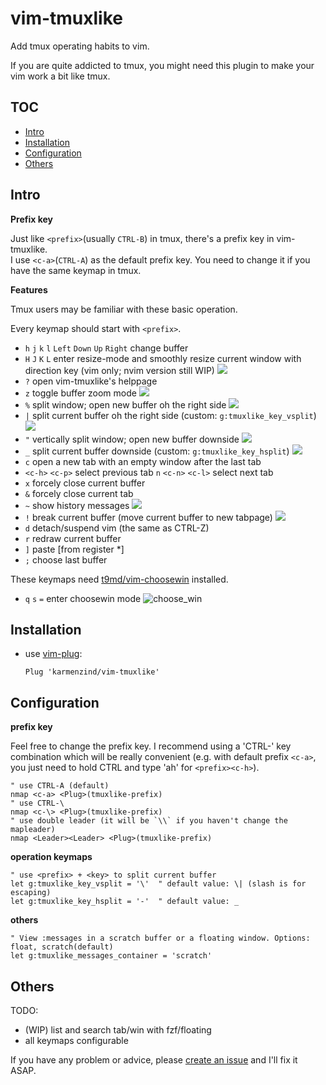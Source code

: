 # vim-tmuxlike

Add tmux operating habits to vim.

If you are quite addicted to tmux, you might need this plugin to make your vim work a bit like tmux.

## TOC

<!-- vim-markdown-toc GFM -->

* [Intro](#intro)
* [Installation](#installation)
* [Configuration](#configuration)
* [Others](#others)

<!-- vim-markdown-toc -->

## Intro

**Prefix key**

Just like `<prefix>`(usually `CTRL-B`) in tmux, there's a prefix key in vim-tmuxlike.<br>
I use `<c-a>`(`CTRL-A`) as the default prefix key. You need to change it if you have the same keymap in tmux.

**Features**

Tmux users may be familiar with these basic operation.

Every keymap should start with `<prefix>`.

-   `h` `j` `k` `l` `Left` `Down` `Up` `Right`  change buffer
-   `H` `J` `K` `L`  enter resize-mode and smoothly resize current window with direction key (vim only; nvim version still WIP)
    ![](https://raw.githubusercontent.com/Karmenzind/i/master/vim-tmuxlike/resize_mode.gif)
-   `?`   open vim-tmuxlike's helppage
-   `z`   toggle buffer zoom mode
    ![](https://raw.githubusercontent.com/Karmenzind/i/master/vim-tmuxlike/toggle_zoom.gif)
-   `%`   split window; open new buffer oh the right side
    ![](https://raw.githubusercontent.com/Karmenzind/i/master/vim-tmuxlike/vsplit_new.gif)
-   `|`   split current buffer oh the right side (custom: `g:tmuxlike_key_vsplit`)
    ![](https://raw.githubusercontent.com/Karmenzind/i/master/vim-tmuxlike/vsplit_cur.gif)
-   `"`   vertically split window; open new buffer downside
    ![](https://raw.githubusercontent.com/Karmenzind/i/master/vim-tmuxlike/split_new.gif)
-   `_`   split current buffer downside (custom: `g:tmuxlike_key_hsplit`)
    ![](https://raw.githubusercontent.com/Karmenzind/i/master/vim-tmuxlike/split_cur.gif)
-   `c`   open a new tab with an empty window after the last tab
-   `<c-h>` `<c-p>`  select previous tab
    `n` `<c-n>` `<c-l>`  select next tab
-   `x`   forcely close current buffer
-   `&`   forcely close current tab
-   `~`   show history messages
    ![](https://raw.githubusercontent.com/Karmenzind/i/master/vim-tmuxlike/hist_msg.gif)
-   `!`   break current buffer (move current buffer to new tabpage)
    ![](https://raw.githubusercontent.com/Karmenzind/i/master/vim-tmuxlike/break_cur.gif)
-   `d`   detach/suspend vim (the same as CTRL-Z)
-   `r`   redraw current buffer
-   `]`   paste [from register *]
-   `;`   choose last buffer

These keymaps need [t9md/vim-choosewin](https://github.com/t9md/vim-choosewin) installed.
-   `q` `s` `=`  enter choosewin mode
    ![choose_win](https://raw.githubusercontent.com/Karmenzind/i/master/vim-tmuxlike/choose_win.gif)

## Installation

- use [vim-plug](https://github.com/junegunn/vim-plug):
    ```
    Plug 'karmenzind/vim-tmuxlike'
    ```

## Configuration

**prefix key**

Feel free to change the prefix key.
I recommend using a 'CTRL-' key combination which will be really convenient (e.g. with default prefix `<c-a>`, you just need to hold CTRL and type 'ah' for `<prefix><c-h>`).

```vim
" use CTRL-A (default)
nmap <c-a> <Plug>(tmuxlike-prefix)
" use CTRL-\
nmap <c-\> <Plug>(tmuxlike-prefix)
" use double leader (it will be `\\` if you haven't change the mapleader)
nmap <Leader><Leader> <Plug>(tmuxlike-prefix)
```

**operation keymaps**

```vim
" use <prefix> + <key> to split current buffer
let g:tmuxlike_key_vsplit = '\'  " default value: \| (slash is for escaping)
let g:tmuxlike_key_hsplit = '-'  " default value: _
```

**others**

```vim
" View :messages in a scratch buffer or a floating window. Options: float, scratch(default)
let g:tmuxlike_messages_container = 'scratch'
```

## Others

TODO:

- (WIP) list and search tab/win with fzf/floating
- all keymaps configurable

If you have any problem or advice, please [create an issue](https://github.com/Karmenzind/vim-tmuxlike/issues/new) and I'll fix it ASAP.
